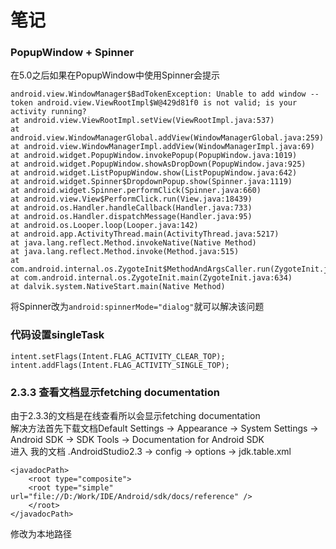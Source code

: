 # 笔记
### PopupWindow + Spinner
在5.0之后如果在PopupWindow中使用Spinner会提示
```
android.view.WindowManager$BadTokenException: Unable to add window -- token android.view.ViewRootImpl$W@429d81f0 is not valid; is your activity running?
at android.view.ViewRootImpl.setView(ViewRootImpl.java:537)
at android.view.WindowManagerGlobal.addView(WindowManagerGlobal.java:259)
at android.view.WindowManagerImpl.addView(WindowManagerImpl.java:69)
at android.widget.PopupWindow.invokePopup(PopupWindow.java:1019)
at android.widget.PopupWindow.showAsDropDown(PopupWindow.java:925)
at android.widget.ListPopupWindow.show(ListPopupWindow.java:642)
at android.widget.Spinner$DropdownPopup.show(Spinner.java:1119)
at android.widget.Spinner.performClick(Spinner.java:660)
at android.view.View$PerformClick.run(View.java:18439)
at android.os.Handler.handleCallback(Handler.java:733)
at android.os.Handler.dispatchMessage(Handler.java:95)
at android.os.Looper.loop(Looper.java:142)
at android.app.ActivityThread.main(ActivityThread.java:5217)
at java.lang.reflect.Method.invokeNative(Native Method)
at java.lang.reflect.Method.invoke(Method.java:515)
at com.android.internal.os.ZygoteInit$MethodAndArgsCaller.run(ZygoteInit.java:818)
at com.android.internal.os.ZygoteInit.main(ZygoteInit.java:634)
at dalvik.system.NativeStart.main(Native Method)
```
将Spinner改为`android:spinnerMode="dialog"`就可以解决该问题

### 代码设置singleTask 
```
intent.setFlags(Intent.FLAG_ACTIVITY_CLEAR_TOP);
intent.addFlags(Intent.FLAG_ACTIVITY_SINGLE_TOP);
```
### 2.3.3 查看文档显示fetching documentation
由于2.3.3的文档是在线查看所以会显示fetching documentation  
解决方法首先下载文档Default Settings → Appearance → System Settings → Android SDK → SDK Tools → Documentation for Android SDK  
进入 我的文档 .AndroidStudio2.3 → config → options → jdk.table.xml
```
<javadocPath>
    <root type="composite">
    <root type="simple" url="file://D:/Work/IDE/Android/sdk/docs/reference" />
    </root>
</javadocPath>
```
修改为本地路径